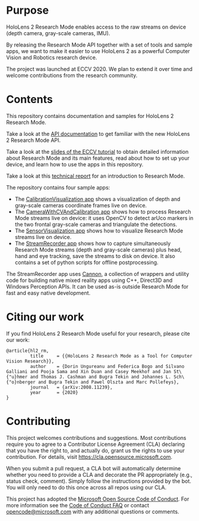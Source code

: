 
# Purpose

HoloLens 2 Research Mode enables access to the raw streams on device (depth camera, gray-scale cameras, IMU).

By releasing the Research Mode API together with a set of tools and sample apps, we want to make it easier to use HoloLens 2 as a powerful Computer Vision and Robotics research device.

The project was launched at ECCV 2020. We plan to extend it over time and welcome contributions from the research community.

# Contents

This repository contains documentation and samples for HoloLens 2 Research Mode.

Take a look at the [API documentation](https://github.com/microsoft/HoloLens2ForCV/blob/main/Docs/ResearchMode-ApiDoc.pdf) to get familiar with the new HoloLens 2 Research Mode API.

Take a look at the [slides of the ECCV tutorial](https://github.com/microsoft/HoloLens2ForCV/tree/main/Docs/ECCV2020-Tutorial) to obtain detailed information about Research Mode and its main features, read about how to set up your device, and learn how to use the apps in this repository.

Take a look at this [technical report](https://arxiv.org/pdf/2008.11239.pdf) for an introduction to Research Mode.

The repository contains four sample apps:   

   * The [CalibrationVisualization app](https://github.com/microsoft/HoloLens2ForCV/tree/main/Samples/CalibrationVisualization) shows a visualization of depth and gray-scale cameras coordinate frames live on device.
   * The [CameraWithCVAndCalibration app](https://github.com/microsoft/HoloLens2ForCV/tree/main/Samples/CameraWithCVAndCalibration) shows how to process Research Mode streams live on device: it uses OpenCV to detect arUco markers in the two frontal gray-scale cameras and triangulate the detections.
   * The [SensorVisualization app](https://github.com/microsoft/HoloLens2ForCV/tree/main/Samples/SensorVisualization) shows how to visualize Research Mode streams live on device.
   * The [StreamRecorder app](https://github.com/microsoft/HoloLens2ForCV/tree/main/Samples/StreamRecorder) shows how to capture simultaneously Research Mode streams (depth and gray-scale cameras) plus head, hand and eye tracking, save the streams to disk on device. It also contains a set of python scripts for offline postprocessing.

The StreamRecorder app uses [Cannon](https://github.com/microsoft/HoloLens2ForCV/tree/main/Samples/StreamRecorder/StreamRecorderApp/Cannon), a collection of wrappers and utility code for building native mixed reality apps using C++, Direct3D and Windows Perception APIs. It can be used as-is outside Research Mode for fast and easy native development.

# Citing our work

If you find HoloLens 2 Research Mode useful for your research, please cite our work:

```
@article{hl2_rm,
         title     = {{HoloLens 2 Research Mode as a Tool for Computer Vision Research}},
         author    = {Dorin Ungureanu and Federica Bogo and Silvano Galliani and Pooja Sama and Xin Duan and Casey Meekhof and Jan St\{"u}hmer and Thomas J. Cashman and Bugra Tekin and Johannes L. Sch\{"o}nberger and Bugra Tekin and Pawel Olszta and Marc Pollefeys},
         journal   = {arXiv:2008.11239},
         year      = {2020}
}
```

# Contributing

This project welcomes contributions and suggestions.  Most contributions require you to agree to a
Contributor License Agreement (CLA) declaring that you have the right to, and actually do, grant us
the rights to use your contribution. For details, visit https://cla.opensource.microsoft.com.

When you submit a pull request, a CLA bot will automatically determine whether you need to provide
a CLA and decorate the PR appropriately (e.g., status check, comment). Simply follow the instructions
provided by the bot. You will only need to do this once across all repos using our CLA.

This project has adopted the [Microsoft Open Source Code of Conduct](https://opensource.microsoft.com/codeofconduct/).
For more information see the [Code of Conduct FAQ](https://opensource.microsoft.com/codeofconduct/faq/) or
contact [opencode@microsoft.com](mailto:opencode@microsoft.com) with any additional questions or comments.
